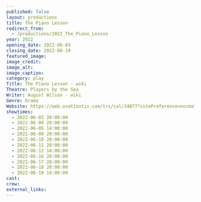 ```yaml
---
published: false
layout: productions
title: The Piano Lesson
redirect_from:
  - /productions/2022_The_Piano_Lesson
year: 2022
opening_date: 2022-06-03
closing_date: 2022-06-19
featured_image: 
image_credit: 
image_alt:
image_caption:
category: play
Title: The Piano Lesson - wiki
Theatre: Players by the Sea
Writer: August Wilson - wiki
Genre: Drama
Website: https://web.ovationtix.com/trs/cal/34877?sitePreference=normal
showtimes: 
  - 2022-06-03 20:00:00
  - 2022-06-04 20:00:00
  - 2022-06-05 14:00:00
  - 2022-06-09 20:00:00
  - 2022-06-10 20:00:00
  - 2022-06-11 20:00:00
  - 2022-06-12 14:00:00
  - 2022-06-16 20:00:00
  - 2022-06-17 20:00:00
  - 2022-06-18 20:00:00
  - 2022-06-19 14:00:00
cast:
crew:
external_links: 
---
```

